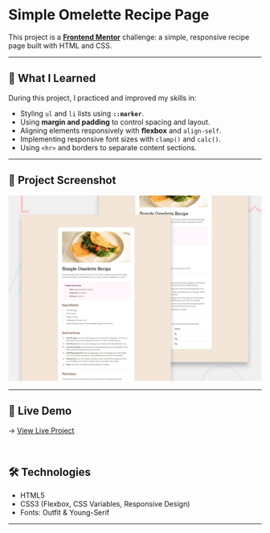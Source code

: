 # Simple Omelette Recipe Page

This project is a **[Frontend Mentor](https://www.frontendmentor.io)** challenge: a simple, responsive recipe page built with HTML and CSS.

---

## 🌟 What I Learned

During this project, I practiced and improved my skills in:

- Styling `ul` and `li` lists using **`::marker`**.
- Using **margin and padding** to control spacing and layout.
- Aligning elements responsively with **flexbox** and `align-self`.
- Implementing responsive font sizes with `clamp()` and `calc()`.
- Using `<hr>` and borders to separate content sections.

---

## 📸 Project Screenshot

![Project Screenshot](assets/images/preview.jpg)

---

## 🚀 Live Demo

→ [View Live Project](https://recippepage.netlify.app/)

<br>



## 🛠️ Technologies

- HTML5
- CSS3 (Flexbox, CSS Variables, Responsive Design)
- Fonts: Outfit & Young-Serif

---

